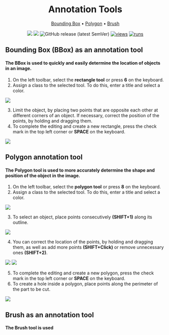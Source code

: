 <div align="center" markdown>
<img src=""/>  

# Annotation Tools

<p align="center">
  <a href="#BBox">Bounding Box</a> •
  <a href="#Polygon">Polygon</a> •
  <a href="#Brush">Brush</a> 
</p>

[![](https://img.shields.io/badge/supervisely-ecosystem-brightgreen)](https://ecosystem.supervise.ly/apps/supervisely-ecosystem/import-youtube-videos)
[![](https://img.shields.io/badge/slack-chat-green.svg?logo=slack)](https://supervise.ly/slack)
![GitHub release (latest SemVer)](https://img.shields.io/github/v/release/supervisely-ecosystem/import-youtube-videos)
[![views](https://app.supervise.ly/img/badges/views/supervisely-ecosystem/import-youtube-videos.png)](https://supervise.ly)
[![runs](https://app.supervise.ly/img/badges/runs/supervisely-ecosystem/import-youtube-videos.png)](https://supervise.ly)

</div>

## Bounding Box (BBox) as an annotation tool
#### The BBox is used to quickly and easily determine the location of objects in an image.
1. On the left toolbar, select the **rectangle tool** or press **6** on the keyboard.
2. Assign a class to the selected tool. To do this, enter a title and select a color.
<img src="https://user-images.githubusercontent.com/119248312/205755949-c7582012-960b-4a4a-81f7-fb504b8d95d7.gif">

3. Limit the object, by placing two points that are opposite each other at different corners of an object. If necessary, correct the position of the points, by holding and dragging them.
4. To complete the editing and create a new rectangle, press the check mark in the top left corner or **SPACE** on the keyboard.

<img src="https://user-images.githubusercontent.com/119248312/205759156-9b35a41c-ab92-4db2-891e-aa1e1dec171c.gif">


## Polygon annotation tool
#### The Polygon tool is used to more accurately determine the shape and position of the object in the image.
1. On the left toolbar, select the **polygon tool** or press **8** on the keyboard.
2. Assign a class to the selected tool. To do this, enter a title and select a color.
<img src="https://user-images.githubusercontent.com/119248312/205759281-afa0b2e3-739d-449e-9146-62802bc40539.gif">

3. To select an object, place points consecutively **(SHIFT+1)** along its outline.
<img src="https://user-images.githubusercontent.com/119248312/205759319-125e9f4b-29cf-4ebd-a50b-83488bf2e65d.gif">

4. You can correct the location of the points, by holding and dragging them, as well as add more points **(SHIFT+Click)** or remove unnecessary ones **(SHIFT+2)**.
<img src="https://user-images.githubusercontent.com/119248312/205759463-74aa2a39-655d-43c5-9f23-27666b50cbb6.gif">
<img src="https://user-images.githubusercontent.com/119248312/205759517-a03b07d3-8716-40b0-94b7-ac093ec1bbf2.gif">

5. To complete the editing and create a new polygon, press the check mark in the top left corner or **SPACE** on the keyboard.
6. To create a hole inside a polygon, place points along the perimeter of the part to be cut.
<img src="https://user-images.githubusercontent.com/119248312/205759551-ec792d8c-55ef-479d-93cd-e567d6c88aaa.gif">


## Brush as an annotation tool
#### The Brush tool is used


